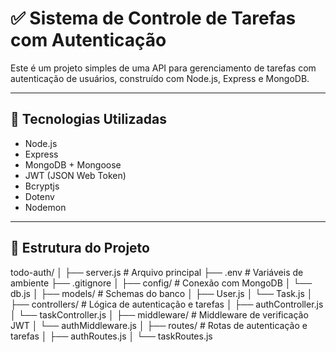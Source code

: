 # ✅ Sistema de Controle de Tarefas com Autenticação

Este é um projeto simples de uma API para gerenciamento de tarefas com autenticação de usuários, construído com Node.js, Express e MongoDB.

---

## 🚀 Tecnologias Utilizadas

- Node.js
- Express
- MongoDB + Mongoose
- JWT (JSON Web Token)
- Bcryptjs
- Dotenv
- Nodemon

---

## 📂 Estrutura do Projeto

todo-auth/
│
├── server.js # Arquivo principal
├── .env # Variáveis de ambiente
├── .gitignore
│
├── config/ # Conexão com MongoDB
│ └── db.js
│
├── models/ # Schemas do banco
│ ├── User.js
│ └── Task.js
│
├── controllers/ # Lógica de autenticação e tarefas
│ ├── authController.js
│ └── taskController.js
│
├── middleware/ # Middleware de verificação JWT
│ └── authMiddleware.js
│
├── routes/ # Rotas de autenticação e tarefas
│ ├── authRoutes.js
│ └── taskRoutes.js